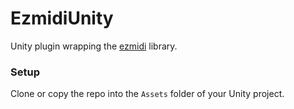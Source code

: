 # EzmidiUnity
Unity plugin wrapping the [ezmidi](https://github.com/matthewcpp/Ezmidi) library.

### Setup
Clone or copy the repo into the `Assets` folder of your Unity project.
